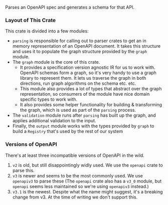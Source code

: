 Parses an OpenAPI spec and generates a schema for that API.

### Layout of This Crate

This crate is divided into a few modules:

- `parsing` is responsible for calling out to parser crates to get an in memory representation
  of an OpenAPI document. It takes this structure and uses it to populate the graph structure
  provided by the `graph` module.
- The `graph` module is the core of this crate.
  - It provides a specification version agnostic IR for us to work with. OpenAPI schemas form
    a graph, so it's very handy to use a graph library to represent them. It lets us traverse
    the graph in both directions, run graph algorithms on the schema etc. etc.
  - This module also provides a lot of types that abstract over the graph representation, so
    consumers of the module have nice domain specific types to work with.
  - It also provides some helper functionality for building & transforming the graph, which is
    used as part of the `parsing` process.
- The `validation` module runs after `parsing` has built up the graph, and applies additional
  validation to the input.
- Finally, the `output` module works with the types provided by `graph` to build a `Registry`
  that's used by the rest of our system

### Versions of OpenAPI

There's at least three incompatible versions of OpenAPI in the wild.

1. `v2` is old, but still disappointingly widly used. We use the `openapi` crate to parse this.
2. `v3` is newer and seems to be the most commonly used. We use `openapiv3` to parse these
   (The `openapi` crate also has a `v3_0` module, but `openapi` seems less maintained so we're
   using `openapiv3` instead.)
3. `v3.1` is the newest. Despite what the name might suggest, it's a breaking change from v3.
   At the time of writing we don't support this.
